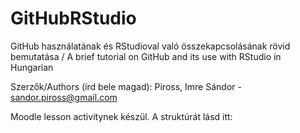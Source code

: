 # GitHubRStudio
GitHub használatának és RStudioval való összekapcsolásának rövid bemutatása / A brief tutorial on GitHub and its use with RStudio in Hungarian

Szerzők/Authors (írd bele magad):
Piross, Imre Sándor - sandor.piross@gmail.com

Moodle lesson activitynek készül.
A struktúrát lásd itt:

